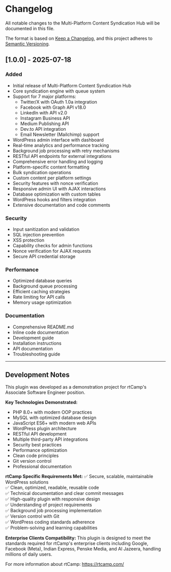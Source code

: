 # Changelog

All notable changes to the Multi-Platform Content Syndication Hub will be documented in this file.

The format is based on [Keep a Changelog](https://keepachangelog.com/en/1.0.0/),
and this project adheres to [Semantic Versioning](https://semver.org/spec/v2.0.0.html).

## [1.0.0] - 2025-07-18

### Added
- Initial release of Multi-Platform Content Syndication Hub
- Core syndication engine with queue system
- Support for 7 major platforms:
  - Twitter/X with OAuth 1.0a integration
  - Facebook with Graph API v18.0
  - LinkedIn with API v2.0
  - Instagram Business API
  - Medium Publishing API
  - Dev.to API integration
  - Email Newsletter (Mailchimp) support
- WordPress admin interface with dashboard
- Real-time analytics and performance tracking
- Background job processing with retry mechanisms
- RESTful API endpoints for external integrations
- Comprehensive error handling and logging
- Platform-specific content formatting
- Bulk syndication operations
- Custom content per platform settings
- Security features with nonce verification
- Responsive admin UI with AJAX interactions
- Database optimization with custom tables
- WordPress hooks and filters integration
- Extensive documentation and code comments

### Security
- Input sanitization and validation
- SQL injection prevention
- XSS protection
- Capability checks for admin functions
- Nonce verification for AJAX requests
- Secure API credential storage

### Performance
- Optimized database queries
- Background queue processing
- Efficient caching strategies
- Rate limiting for API calls
- Memory usage optimization

### Documentation
- Comprehensive README.md
- Inline code documentation
- Development guide
- Installation instructions
- API documentation
- Troubleshooting guide

---

## Development Notes

This plugin was developed as a demonstration project for rtCamp's Associate Software Engineer position.

**Key Technologies Demonstrated:**
- PHP 8.0+ with modern OOP practices
- MySQL with optimized database design
- JavaScript ES6+ with modern web APIs
- WordPress plugin architecture
- RESTful API development
- Multiple third-party API integrations
- Security best practices
- Performance optimization
- Clean code principles
- Git version control
- Professional documentation

**rtCamp Specific Requirements Met:**
✅ Secure, scalable, maintainable WordPress solutions  
✅ Clean, optimized, readable, reusable code  
✅ Technical documentation and clear commit messages  
✅ High-quality plugin with responsive design  
✅ Understanding of project requirements  
✅ Background job processing implementation  
✅ Version control with Git  
✅ WordPress coding standards adherence  
✅ Problem-solving and learning capabilities  

**Enterprise Clients Compatibility:**
This plugin is designed to meet the standards required for rtCamp's enterprise clients including Google, Facebook (Meta), Indian Express, Penske Media, and Al Jazeera, handling millions of daily users.

For more information about rtCamp: https://rtcamp.com/
